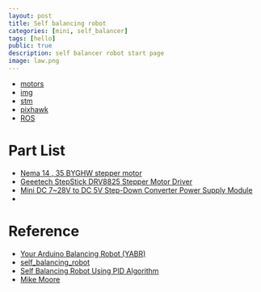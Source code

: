 ```yaml
---
layout: post
title: Self balancing robot
categories: [mini, self_balancer]
tags: [hello]
public: true
description: self balancer robot start page
image: law.png
---
```



- [motors](/stepper-motor)
- [img](/imu)
- [stm]()
- [pixhawk]()
- [ROS]()

# Part List
- [Nema 14 , 35 BYGHW stepper motor](https://www.geeetech.com/nema-14-35-byghw-stepper-motor-p-909.html)
- [Geeetech StepStick DRV8825 Stepper Motor Driver](http://www.geeetech.com/wiki/index.php/DRV8825_Motor_Driver_Board)
- [Mini DC 7~28V to DC 5V Step-Down Converter Power Supply Module](https://www.dx.com/p/mini-dc-7-28v-to-dc-5v-step-down-converter-power-supply-module-green-black-2056551.html#.X2WqiIZRVH4)
- 
# Reference
- [Your Arduino Balancing Robot (YABR)](http://www.brokking.net/yabr_main.html)
- [ self_balancing_robot ](https://github.com/sezan92/self_balancing_robot)
- [Self Balancing Robot Using PID Algorithm](https://www.instructables.com/id/Self-Balancing-Robot-Using-PID-Algorithm-STM-MC/)
- [Mike Moore](http://moore-mike.com/learn-controls-part-1.html)

